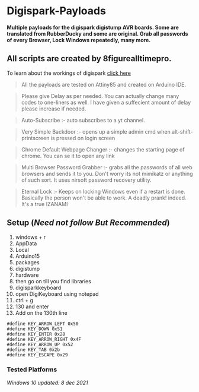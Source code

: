 # Digispark-Payloads
**Multiple payloads for the digispark digistump AVR boards. Some are translated from RubberDucky and some are original. Grab all passwords of every Browser, Lock Windows repeatedly, many more.**
## All scripts are created by 8figurealltimepro.
To learn about the workings of digispark [click here](https://null-byte.wonderhowto.com/how-to/run-usb-rubber-ducky-scripts-super-inexpensive-digispark-board-0198484/)
> All the payloads are tested on Attiny85 and created on Arduino IDE.

> Please give Delay as per needed. You can actually change many codes to one-liners as well. I have given a suffecient amount of delay please increase if needed.

> Auto-Subscribe :- auto subscribes to a yt channel.

> Very Simple Backdoor :- opens up a simple admin cmd when alt-shift-printscreen is pressed on login screen

> Chrome Default Webpage Changer :- changes the starting page of chrome. You can se it to open any link

> Multi Browser Password Grabber :- grabs all the passwords of all web browsers and sends it to you. Don't worry its not mimikatz or anything of such sort. It uses nirsoft password recovery utility.

> Eternal Lock :- Keeps on locking Windows even if a restart is done. Basically the person won't be able to work. A deadly prank! indeed. It's a true IZANAMI

## Setup (*Need not follow But Recommended*)
1. windows + r
2. AppData
3. Local
4. Arduino15
5. packages
6. digistump
7. hardware
8. then go on till you find libraries
9. digisparkkeyboard
10. open DigiKeyboard using notepad
11. ctrl + g
12. 130 and enter
13. Add on the 130th line

````
#define KEY_ARROW_LEFT 0x50
#define KEY_DOWN 0x51
#define KEY_ENTER 0x28
#define KEY_ARROW_RIGHT 0x4F
#define KEY_ARROW_UP 0x52
#define KEY_TAB 0x2b
#define KEY_ESCAPE 0x29

````

### Tested Platforms
*Windows 10 updated: 8 dec 2021*
